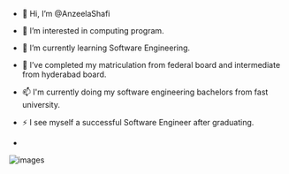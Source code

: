 - 👋 Hi, I’m @AnzeelaShafi
- 👀 I’m interested in computing program.
- 🌱 I’m currently learning Software Engineering.
- 💞️ I’ve completed my matriculation from federal board and intermediate from hyderabad board.
- 📫 I'm currently doing my software engineering bachelors from fast university.
- ⚡ I see myself a successful Software Engineer after graduating.

- 
![images](https://github.com/user-attachments/assets/cec1fc89-4c82-4e89-992f-2b7f62738047)
